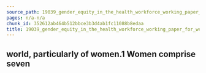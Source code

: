 ```yaml
---
source_path: 19039_gender_equity_in_the_health_workforce_working_paper_for_web_pdf.md
pages: n/a-n/a
chunk_id: 352612ab464b512bbce3b3d4ab1fc11088b8edaa
title: 19039_gender_equity_in_the_health_workforce_working_paper_for_web_pdf
---
```

## world, particularly of women.1 Women comprise seven
